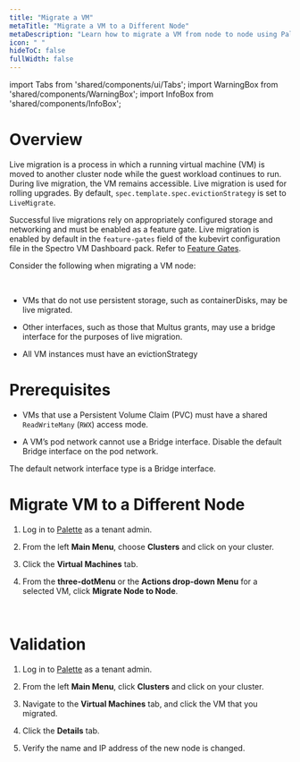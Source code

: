 ```yaml
---
title: "Migrate a VM"
metaTitle: "Migrate a VM to a Different Node"
metaDescription: "Learn how to migrate a VM from node to node using Palette."
icon: " "
hideToC: false
fullWidth: false
---
```


import Tabs from 'shared/components/ui/Tabs';
import WarningBox from 'shared/components/WarningBox';
import InfoBox from 'shared/components/InfoBox';


# Overview

Live migration is a process in which a running virtual machine (VM) is moved to another cluster node while the guest workload continues to run. During live migration, the VM remains accessible. Live migration is used for rolling upgrades. By default, ``spec.template.spec.evictionStrategy`` is set to ``LiveMigrate``.

Successful live migrations rely on appropriately configured storage and networking and must be enabled as a feature gate. Live migration is enabled by default in the ``feature-gates`` field of the kubevirt configuration file in the Spectro VM Dashboard pack. Refer to [Feature Gates](/vm-management#featuregates).

Consider the following when migrating a VM node:

<br />


- VMs that do not use persistent storage, such as containerDisks, may be live migrated.


- Other interfaces, such as those that Multus grants, may use a bridge interface for the purposes of live migration.


- All VM instances must have an evictionStrategy


# Prerequisites

- VMs that use a Persistent Volume Claim (PVC) must have a shared ``ReadWriteMany`` (``RWX``) access mode. 


- A VM’s pod network cannot use a Bridge interface. Disable the default Bridge interface on the pod network.


<InfoBox>

The default network interface type is a Bridge interface.

</InfoBox>


# Migrate VM to a Different Node

1. Log in to [Palette](https://console.spectrocloud.com) as a tenant admin.


2. From the left **Main Menu**, choose **Clusters** and click on your cluster. 


3. Click the **Virtual Machines** tab.


4. From the **three-dotMenu** or the **Actions drop-down Menu** for a selected VM, click **Migrate Node to Node**. 

<br />


# Validation

1. Log in to [Palette](https://console.spectrocloud.com) as a tenant admin.


2. From the left **Main Menu**, click **Clusters** and click on your cluster. 


3. Navigate to  the **Virtual Machines** tab, and click the VM that you migrated. 


4. Click the **Details** tab.


5. Verify the name and IP address of the new node is changed.





